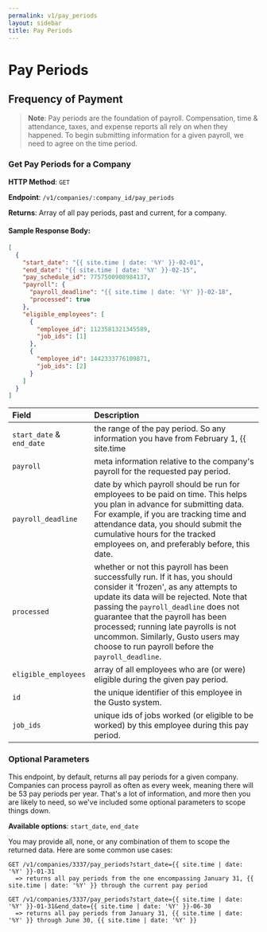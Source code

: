 ```yaml
---
permalink: v1/pay_periods
layout: sidebar
title: Pay Periods
---
```


# Pay Periods

## Frequency of Payment

> **Note**:
> Pay periods are the foundation of payroll. Compensation, time & attendance, taxes, and expense reports all rely on when they happened. To begin submitting information for a given payroll, we need to agree on the time period.

### Get Pay Periods for a Company

**HTTP Method**: `GET`

**Endpoint**: `/v1/companies/:company_id/pay_periods`

**Returns**: Array of all pay periods, past and current, for a company.

#### Sample Response Body:

```json
[
  {
    "start_date": "{{ site.time | date: '%Y' }}-02-01",
    "end_date": "{{ site.time | date: '%Y' }}-02-15",
    "pay_schedule_id": 7757500908984137,
    "payroll": {
      "payroll_deadline": "{{ site.time | date: '%Y' }}-02-18",
      "processed": true
    },
    "eligible_employees": [
      {
        "employee_id": 1123581321345589,
        "job_ids": [1]
      },
      {
        "employee_id": 1442333776109871,
        "job_ids": [2]
      }
    ]
  }
]
```

| Field                     | Description
| :----------               |:-------------
| `start_date` & `end_date` | the range of the pay period. So any information you have from February 1, {{ site.time | date: '%Y' }} through February 15, {{ site.time | date: '%Y' }} (inclusive) should be applied to this pay period.
| `payroll`                 | meta information relative to the company's payroll for the requested pay period.
| `payroll_deadline`        | date by which payroll should be run for employees to be paid on time. This helps you plan in advance for submitting data. For example, if you are tracking time and attendance data, you should submit the cumulative hours for the tracked employees on, and preferably before, this date.
| `processed`               | whether or not this payroll has been successfully run. If it has, you should consider it 'frozen', as any attempts to update its data will be rejected. Note that passing the `payroll_deadline` does not guarantee that the payroll has been processed; running late payrolls is not uncommon.  Similarly, Gusto users may choose to run payroll before the `payroll_deadline`.
| `eligible_employees`      | array of all employees who are (or were) eligible during the given pay period.
| `id`                      | the unique identifier of this employee in the Gusto system.
| `job_ids`                 | unique ids of jobs worked (or eligible to be worked) by this employee during this pay period.

### Optional Parameters

This endpoint, by default, returns all pay periods for a given company. Companies can process payroll as often as every week, meaning there will be 53 pay periods per year. That's a lot of information, and more then you are likely to need, so we've included some optional parameters to scope things down.

  **Available options**: `start_date`, `end_date`

You may provide all, none, or any combination of them to scope the returned data. Here are some common use cases:

    GET /v1/companies/3337/pay_periods?start_date={{ site.time | date: '%Y' }}-01-31
      => returns all pay periods from the one encompassing January 31, {{ site.time | date: '%Y' }} through the current pay period

    GET /v1/companies/3337/pay_periods?start_date={{ site.time | date: '%Y' }}-01-31&end_date={{ site.time | date: '%Y' }}-06-30
      => returns all pay periods from January 31, {{ site.time | date: '%Y' }} through June 30, {{ site.time | date: '%Y' }}


